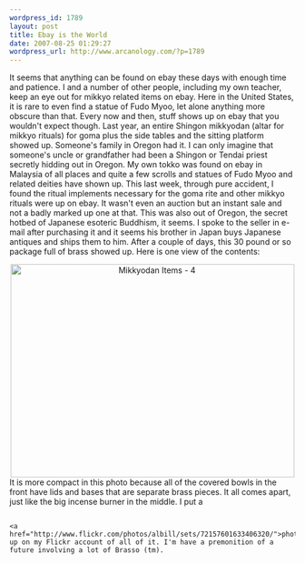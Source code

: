 ```yaml
--- 
wordpress_id: 1789
layout: post
title: Ebay is the World
date: 2007-08-25 01:29:27
wordpress_url: http://www.arcanology.com/?p=1789
---
```

It seems that anything can be found on ebay these days with enough time and patience. I and a number of other people, including my own teacher, keep an eye out for mikkyo related items on ebay. Here in the United States, it is rare to even find a statue of Fudo Myoo, let alone anything more obscure than that. Every now and then, stuff shows up on ebay that you wouldn't expect though. Last year, an entire Shingon mikkyodan (altar for mikkyo rituals) for goma plus the side tables and the sitting platform showed up. Someone's family in Oregon had it. I can only imagine that someone's uncle or grandfather had been a Shingon or Tendai priest secretly hidding out in Oregon. My own tokko was found on ebay in Malaysia of all places and quite a few scrolls and statues of Fudo Myoo and related deities have shown up. This last week, through pure accident, I found the ritual implements necessary for the goma rite and other mikkyo rituals were up on ebay. It wasn't even an auction but an instant sale and not a badly marked up one at that. This was also out of Oregon, the secret hotbed of Japanese esoteric Buddhism, it seems. I spoke to the seller in e-mail after purchasing it and it seems his brother in Japan buys Japanese antiques and ships them to him. After a couple of days, this 30 pound or so package full of brass showed up. Here is one view of the contents: <div align="center">
                                                                                                                                                                                                                                                                                                                                                                                                                                                                                                                                                                                                                                                                                                                                                                                                                                                                        <a href="http://www.flickr.com/photos/albill/1224164943/" title="Photo Sharing"><img src="http://farm2.static.flickr.com/1314/1224164943_a7cf6192a2.jpg" width="500" height="375" alt="Mikkyodan Items - 4" /></a>
                                                                                                                                                                                                                                                                                                                                                                                                                                                                                                                                                                                                                                                                                                                                                                                                                                                                      </div> It is more compact in this photo because all of the covered bowls in the front have lids and bases that are separate brass pieces. It all comes apart, just like the big incense burner in the middle. I put a 
                                                                                                                                                                                                                                                                                                                                                                                                                                                                                                                                                                                                                                                                                                                                                                                                                                                                      
                                                                                                                                                                                                                                                                                                                                                                                                                                                                                                                                                                                                                                                                                                                                                                                                                                                                      <a href="http://www.flickr.com/photos/albill/sets/72157601633406320/">photoset</a> up on my Flickr account of all of it. I'm have a premonition of a future involving a lot of Brasso (tm).